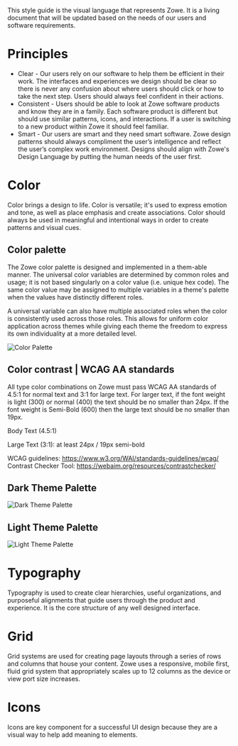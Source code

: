 This style guide is the visual language that represents Zowe. It is a living document that will be updated based on the needs of our users and software requirements.

# Principles

* Clear - Our users rely on our software to help them be efficient in their work. The interfaces and experiences we design should be clear so there is never any confusion about where users should click or how to take the next step. Users should always feel confident in their actions.
* Consistent - Users should be able to look at Zowe software products and know they are in a family. Each software product is different but should use similar patterns, icons, and interactions. If a user is switching to a new product within Zowe it should feel familiar.
* Smart - Our users are smart and they need smart software. Zowe design patterns should always compliment the user’s intelligence and reflect the user’s complex work environment. Designs should align with Zowe's Design Language by putting the human needs of the user first.
 
# Color

Color brings a design to life. Color is versatile; it's used to express emotion and tone, as well as place emphasis and create associations. Color should always be used in meaningful and intentional ways in order to create patterns and visual cues.

## Color palette
The Zowe color palette is designed and implemented in a them-able manner. The universal color variables are determined by common roles and usage; it is not based singularly on a color value (i.e. unique hex code). The same color value may be assigned to multiple variables in a theme's palette when the values have distinctly different roles.

A universal variable can also have multiple associated roles when the color is consistently used across those roles. This allows for uniform color application across themes while giving each theme the freedom to express its own individuality at a more detailed level.

![Color Palette](images/full_palette.png "Color Palette")

## Color contrast | WCAG AA standards

All type color combinations on Zowe must pass WCAG AA standards of 4.5:1 for normal text and 3:1 for large text. For larger text, if the font weight is light (300) or normal (400) the text should be no smaller than 24px. If the font weight is Semi-Bold (600) then the large text should be no smaller than 19px.

Body Text (4.5:1)

Large Text (3:1): at least 24px / 19px semi-bold

WCAG guidelines: https://www.w3.org/WAI/standards-guidelines/wcag/
Contrast Checker Tool: https://webaim.org/resources/contrastchecker/

## Dark Theme Palette

![Dark Theme Palette](images/dark_palette.png "Dark Theme Palette")

## Light Theme Palette

![Light Theme Palette](images/light_palette.png "Light Theme Palette")

# Typography

Typography is used to create clear hierarchies, useful organizations, and purposeful alignments that guide users through the product and experience. It is the core structure of any well designed interface.

# Grid

Grid systems are used for creating page layouts through a series of rows and columns that house your content. Zowe uses a responsive, mobile first, fluid grid system that appropriately scales up to 12 columns as the device or view port size increases.

# Icons

Icons are key component for a successful UI design because they are a visual way to help add meaning to elements.
